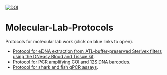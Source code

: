 [![DOI](https://zenodo.org/badge/317309701.svg)](https://zenodo.org/badge/latestdoi/317309701)

# Molecular-Lab-Protocols
Protocols for molecular lab work (click on blue links to open).

* [Protocol for eDNA extraction from ATL-buffer-preserved Sterivex filters using the DNeasy Blood and Tissue kit](sterivex-dneasy-extraction.md).
* [Protocol for PCR amplifying COI and 12S DNA barcodes](pcr-dna-barcoding.md).
* [Protocol for shark and fish qPCR assays](cornishblue-qpcr-assays.md).
